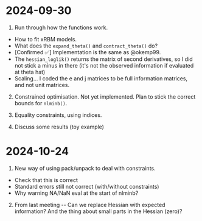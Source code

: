 # 2024-09-30

1.  Run through how the functions work.

-   How to fit xRBM models.
-   What does the `expand_theta()` and `contract_theta()` do?
-   [Confirmed ✅] Implementation is the same as @okemp99.
-   The `hessian_loglik()` returns the matrix of second derivatives, so I did not stick a minus in there (it's not the observed information if evaluated at theta hat)
-   Scaling... I coded the e and j matrices to be full information matrices, and not unit matrices.

2.  Constrained optimisation. Not yet implemented. Plan to stick the correct bounds for `nlminb()`.

3.  Equality constraints, using indices.

4.  Discuss some results (toy example)








# 2024-10-24

1.  New way of using pack/unpack to deal with constraints.

-   Check that this is correct
-   Standard errors still not correct (with/without constraints)
-   Why warning NA/NaN eval at the start of nlminb?

2.  From last meeting -- Can we replace Hessian with expected information? And the thing about small parts in the Hessian (zero)?
